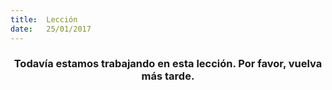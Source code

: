```yaml
---
title:  Lección
date:   25/01/2017
---
```


### <center>Todavía estamos trabajando en esta lección. Por favor, vuelva más tarde.</center>